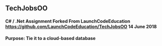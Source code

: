 ##  TechJobsOO
#### C# / .Net Assignment  Forked From LaunchCodeEducation https://github.com/LaunchCodeEducation/TechJobsOO 14 June 2018
#### Purpose: Tie it to a cloud-based database
